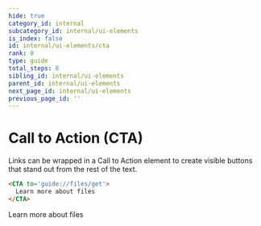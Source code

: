 ```yaml
---
hide: true
category_id: internal
subcategory_id: internal/ui-elements
is_index: false
id: internal/ui-elements/cta
rank: 0
type: guide
total_steps: 8
sibling_id: internal/ui-elements
parent_id: internal/ui-elements
next_page_id: internal/ui-elements
previous_page_id: ''
---
```


<!-- does not need translation -->

# Call to Action (CTA)

Links can be wrapped in a Call to Action element to create visible buttons that
stand out from the rest of the text.

```html
<CTA to='guide://files/get'>
  Learn more about files
</CTA>
```

<H>

<CTA to='guide://files/get'>
Learn more about files

</CTA>

</H>
